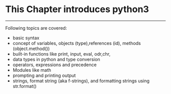 # This Chapter introduces python3
* *  *

Following topics are covered:

* basic syntax
* concept of variables, objects (type),references (id), methods (object.method())
* built-in functions like print, input, eval, odr,chr,
* data types in python and type conversion
* operators, expressions and precedence
* Modules like math
* prompting and printing output
* strings, format string (aka f-strings), and formatting strings using str.format()
